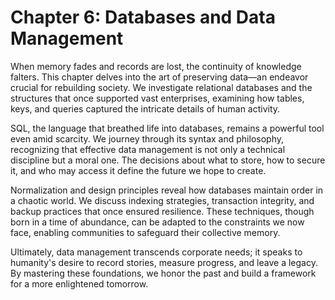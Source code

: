 # Chapter 6: Databases and Data Management

When memory fades and records are lost, the continuity of knowledge falters. This chapter delves into the art of preserving data—an endeavor crucial for rebuilding society. We investigate relational databases and the structures that once supported vast enterprises, examining how tables, keys, and queries captured the intricate details of human activity.

SQL, the language that breathed life into databases, remains a powerful tool even amid scarcity. We journey through its syntax and philosophy, recognizing that effective data management is not only a technical discipline but a moral one. The decisions about what to store, how to secure it, and who may access it define the future we hope to create.

Normalization and design principles reveal how databases maintain order in a chaotic world. We discuss indexing strategies, transaction integrity, and backup practices that once ensured resilience. These techniques, though born in a time of abundance, can be adapted to the constraints we now face, enabling communities to safeguard their collective memory.

Ultimately, data management transcends corporate needs; it speaks to humanity's desire to record stories, measure progress, and leave a legacy. By mastering these foundations, we honor the past and build a framework for a more enlightened tomorrow.
